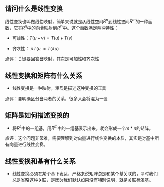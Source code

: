 ## 请问什么是线性变换

线性变换也叫做线性映射，简单来说就是从线性空间$R^n$到线性空间$R^m$的一种函数，它将$R^n$中的向量映射到$R^m$中。这个函数满足两种特性：

* 可加性：$T(u + v) = T(u) + T(v)$

* 齐次性： $λ T(u) =  T( λ u)$

点评：关键要回答出映射，其次是可加性和齐次性

## 线性变换和矩阵有什么关系

* 线性变换是一种映射，矩阵是描述这种变换的工具

点评：要明确区分出两者的关系，很多人会将混为一谈

## 矩阵是如何描述变换的

* 将$R^n$中的一组基，用$R^m$中的一组基表示出来，就会形成一个$m*n$的矩阵。

点评：这个问题非常难，需要理解到对向量进行线性变换的本质，其实是对基中所有向量进行线性变换。

## 线性变换和基有什么关系

* 线性变换必须在某个基下表达，严格来说矩阵总是和某个基关联的，平时我们总是省略这种关联，是因为我们默认如果没有特别说明，就是关联标准基。

  